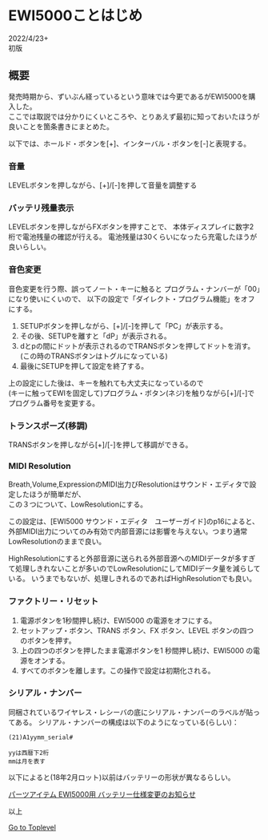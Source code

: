     
# EWI5000ことはじめ    

2022/4/23+      
初版    
  
## 概要    
発売時期から、ずいぶん経っているという意味では今更であるがEWI5000を購入した。  
ここでは取説では分かりにくいところや、とりあえず最初に知っておいたほうが良いことを箇条書きにまとめた。

以下では、ホールド・ボタンを[+]、インターバル・ボタンを[-]と表現する。

### 音量
LEVELボタンを押しながら、[+]/[-]を押して音量を調整する

### バッテリ残量表示
LEVELボタンを押しながらFXボタンを押すことで、
本体ディスプレイに数字2桁で電池残量の確認が行える。
電池残量は30くらいになったら充電したほうが良いらしい。

### 音色変更
音色変更を行う際、誤ってノート・キーに触ると
プログラム・ナンバーが「00」になり使いにくいので、
以下の設定で「ダイレクト・プログラム機能」をオフにする。

1. SETUPボタンを押しながら、[+]/[-]を押して「PC」が表示する。
1. その後、SETUPを離すと「dP」が表示される。
1. dとpの間にドットが表示されるのでTRANSボタンを押してドットを消す。(この時のTRANSボタンはトグルになっている)
1. 最後にSETUPを押して設定を終了する。

上の設定にした後は、キーを触れても大丈夫になっているので  
(キーに触ってEWIを固定して)プログラム・ボタン(ネジ)を触りながら[+]/[-]でプログラム番号を変更する。

### トランスポーズ(移調)
TRANSボタンを押しながら[+]/[-]を押して移調ができる。

### MIDI Resolution
Breath,Volume,ExpressionのMIDI出力びResolutionはサウンド・エディタで設定したほうが簡単だが、  
この３つについて、LowResolutionにする。

この設定は、[EWI5000 サウンド・エディタ　ユーザーガイド]のp16によると、外部MIDI出力についてのみ有効で内部音源には影響を与えない。つまり通常LowResolutionのままで良い。

HighResolutionにすると外部音源に送られる外部音源へのMIDIデータが多すぎて処理しきれないことが多いのでLowResolutionにしてMIDIデータ量を減らしている。
いうまでもないが、処理しきれるのであればHighResolutionでも良い。

### ファクトリー・リセット
1. 電源ボタンを1秒間押し続け、EWI5000 の電源をオフにする。
1. セットアップ・ボタン、TRANS ボタン、FX ボタン、LEVEL ボタンの四つのボタンを押す。
1. 上の四つのボタンを押したまま電源ボタンを1 秒間押し続け、EWI5000 の電源をオンする。
1. すべてのボタンを離します。この操作で設定は初期化される。


### シリアル・ナンバー
同梱されているワイヤレス・レシーバの底にシリアル・ナンバーのラベルが貼ってある。
シリアル・ナンバーの構成は以下のようになっている(らしい)：

```
(21)A1yymm_serial#

yyは西暦下2桁
mmは月を表す
```

以下によると(18年2月ロット)以前はバッテリーの形状が異なるらしい。

[パーツアイテム EWI5000用 バッテリー仕様変更のお知らせ](http://ewi.akai-pro.jp/ewi5000/data/battery_spec_change.php)  

以上

[Go to Toplevel](https://xshigee.github.io/web0/)  

